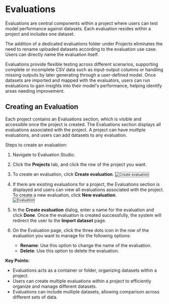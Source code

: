 # Evaluations

Evaluations are central components within a project where users can test model performance against datasets. Each evaluation resides within a project and includes one dataset.

The addition of a dedicated evaluations folder under Projects eliminates the need to rename uploaded datasets according to the evaluation use case. Users can directly name the evaluation itself.

Evaluations provide flexible testing across different scenarios, supporting complete or incomplete CSV data such as input-output columns or handling missing outputs by later generating through a user-defined model. Once datasets are imported and mapped with the evaluators, users can run evaluations to gain insights into their model's performance, helping identify areas needing improvement.

## Creating an Evaluation

Each project contains an Evaluations section, which is visible and accessible once the project is created. The Evaluations section displays all evaluations associated with the project. A project can have multiple evaluations, and users can add datasets to any evaluation.

Steps to create an evaluation:

1. Navigate to Evaluation Studio.
2. Click the **Projects** tab, and click the row of the project you want.
3. To create an evaluation, click **Create evaluation**.
    <img src="../images/create_evaluation.png" alt="Create evaluation" title="Create evaluation" style="border: 1px solid gray; zoom:80%;"> 

4. If there are existing evaluations for a project, the Evaluations section is displayed and users can view all evaluations associated with the project. To create a new evaluation, click **New evaluation**.  
    <img src="../images/evaluations_landing.png" alt="Evaluation" title="Evaluation" style="border: 1px solid gray; zoom:80%;"> 

5. In the **Create evaluation** dialog, enter a name for the evaluation and click **Done**.
Once the evaluation is created successfully, the system will redirect the user to the **Import dataset** page.
6. On the Evaluation page, click the three dots icon in the row of the evaluation you want to manage for the following options:
    * **Rename**: Use this option to change the name of the evaluation.
    * **Delete**: Use this option to delete the evaluation.


**Key Points:**

* Evaluations acts as a container or folder, organizing datasets within a project.
* Users can create multiple evaluations within a project to efficiently organize and manage different datasets.
* Evaluations can include multiple datasets, allowing comparison across different sets of data.